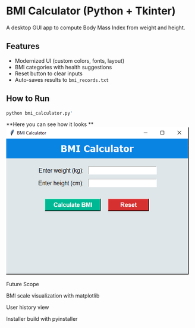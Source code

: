 # BMI Calculator (Python + Tkinter)

A desktop GUI app to compute Body Mass Index from weight and height.

## Features
- Modernized UI (custom colors, fonts, layout)
- BMI categories with health suggestions
- Reset button to clear inputs
- Auto-saves results to `bmi_records.txt`

## How to Run
```bash
python bmi_calculator.py'
```
**Here you can see how it looks **
![App Screenshot]( Bmi_sc.PNG)

Future Scope

BMI scale visualization with matplotlib

User history view

Installer build with pyinstaller
